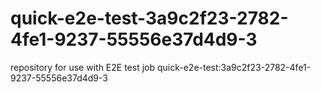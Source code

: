 # quick-e2e-test-3a9c2f23-2782-4fe1-9237-55556e37d4d9-3
repository for use with E2E test job quick-e2e-test:3a9c2f23-2782-4fe1-9237-55556e37d4d9-3
